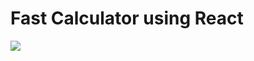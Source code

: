 <h1> Fast Calculator using React </h1>

<img src="https://scontent.xx.fbcdn.net/v/t1.15752-9/298240174_1263554501053974_3475362956496514114_n.png?stp=dst-png_p206x206&_nc_cat=106&ccb=1-7&_nc_sid=aee45a&_nc_ohc=OHn1aLwUIUsAX9eMFvr&_nc_oc=AQkwCy36XnGSYs5qNK0K87sOj388UkwJ6R62EIMuj54TSrPd1UjiMLVbJ8FYb6IaDx-nqnU2Np_UtE3JPgi4mnN4&_nc_ad=z-m&_nc_cid=0&_nc_ht=scontent.xx&oh=03_AVLykmrReNP24q3svXY8rQcgnQ3CKpGjhDNj1bOE8zDrbA&oe=6316947D" />
